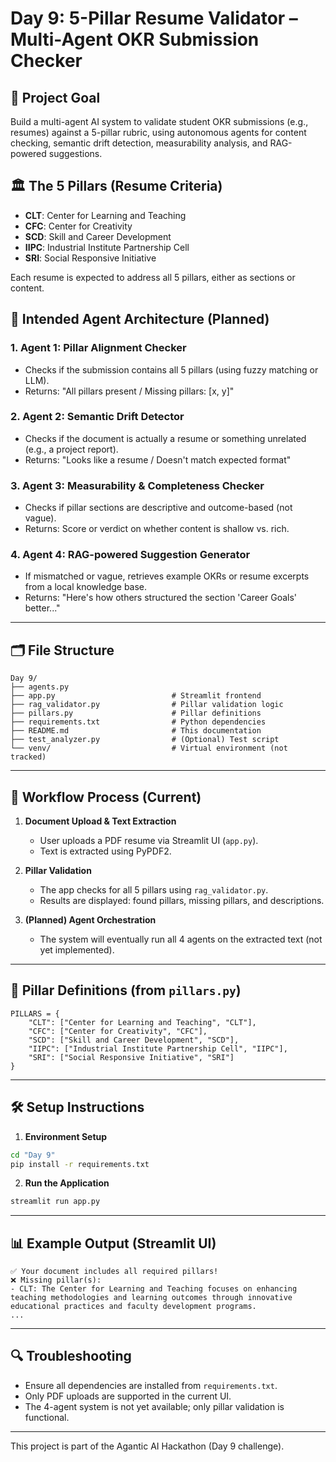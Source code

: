 # Day 9: 5-Pillar Resume Validator – Multi-Agent OKR Submission Checker

## 🎯 Project Goal

Build a multi-agent AI system to validate student OKR submissions (e.g., resumes) against a 5-pillar rubric, using autonomous agents for content checking, semantic drift detection, measurability analysis, and RAG-powered suggestions.

## 🏛️ The 5 Pillars (Resume Criteria)

- **CLT**: Center for Learning and Teaching
- **CFC**: Center for Creativity
- **SCD**: Skill and Career Development
- **IIPC**: Industrial Institute Partnership Cell
- **SRI**: Social Responsive Initiative

Each resume is expected to address all 5 pillars, either as sections or content.

## 🤖 Intended Agent Architecture (Planned)

### 1. **Agent 1: Pillar Alignment Checker**
- Checks if the submission contains all 5 pillars (using fuzzy matching or LLM).
- Returns: "All pillars present / Missing pillars: [x, y]"

### 2. **Agent 2: Semantic Drift Detector**
- Checks if the document is actually a resume or something unrelated (e.g., a project report).
- Returns: "Looks like a resume / Doesn't match expected format"

### 3. **Agent 3: Measurability & Completeness Checker**
- Checks if pillar sections are descriptive and outcome-based (not vague).
- Returns: Score or verdict on whether content is shallow vs. rich.

### 4. **Agent 4: RAG-powered Suggestion Generator**
- If mismatched or vague, retrieves example OKRs or resume excerpts from a local knowledge base.
- Returns: "Here's how others structured the section 'Career Goals' better..."

---

## 🗂️ File Structure
```
Day 9/
├── agents.py
├── app.py                          # Streamlit frontend
├── rag_validator.py                # Pillar validation logic
├── pillars.py                      # Pillar definitions
├── requirements.txt                # Python dependencies
├── README.md                       # This documentation
├── test_analyzer.py                # (Optional) Test script
└── venv/                           # Virtual environment (not tracked)
```

---

## 🔄 Workflow Process (Current)

1. **Document Upload & Text Extraction**
   - User uploads a PDF resume via Streamlit UI (`app.py`).
   - Text is extracted using PyPDF2.

2. **Pillar Validation**
   - The app checks for all 5 pillars using `rag_validator.py`.
   - Results are displayed: found pillars, missing pillars, and descriptions.

3. **(Planned) Agent Orchestration**
   - The system will eventually run all 4 agents on the extracted text (not yet implemented).

---

## 🧩 Pillar Definitions (from `pillars.py`)

```
PILLARS = {
    "CLT": ["Center for Learning and Teaching", "CLT"],
    "CFC": ["Center for Creativity", "CFC"],
    "SCD": ["Skill and Career Development", "SCD"],
    "IIPC": ["Industrial Institute Partnership Cell", "IIPC"],
    "SRI": ["Social Responsive Initiative", "SRI"]
}
```

---

## 🛠️ Setup Instructions

1. **Environment Setup**
```bash
cd "Day 9"
pip install -r requirements.txt
```

2. **Run the Application**
```bash
streamlit run app.py
```

---

## 📊 Example Output (Streamlit UI)

```
✅ Your document includes all required pillars!
❌ Missing pillar(s):
- CLT: The Center for Learning and Teaching focuses on enhancing teaching methodologies and learning outcomes through innovative educational practices and faculty development programs.
...
```

---

## 🔍 Troubleshooting
- Ensure all dependencies are installed from `requirements.txt`.
- Only PDF uploads are supported in the current UI.
- The 4-agent system is not yet available; only pillar validation is functional.

---
This project is part of the Agantic AI Hackathon (Day 9 challenge).

